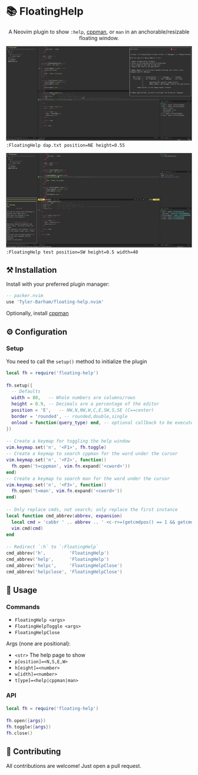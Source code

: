 # 📚 FloatingHelp

<p align="center">A Neovim plugin to show <code>:help</code>, <a href="https://github.com/aitjcize/cppman">cppman</a>, or <code>man</code> in an anchorable/resizable floating window.</p>

![FloatingHelp Screenshot](./media/floating-help-active.png)
`:FloatingHelp dap.txt position=NE height=0.55`

![FloatingHelp Screenshot](./media/floating-help-inactive.png)
`:FloatingHelp test position=SW height=0.5 width=40`

## ⚒️ Installation

Install with your preferred plugin manager:

```lua
-- packer.nvim
use 'Tyler-Barham/floating-help.nvim'
```

Optionally, install [cppman](https://github.com/aitjcize/cppman)

## ⚙️ Configuration

### Setup

You need to call the `setup()` method to initialize the plugin

```lua
local fh = require('floating-help')

fh.setup({
  -- Defaults
  width = 80,   -- Whole numbers are columns/rows
  height = 0.9, -- Decimals are a percentage of the editor
  position = 'E',   -- NW,N,NW,W,C,E,SW,S,SE (C==center)
  border = 'rounded', -- rounded,double,single
  onload = function(query_type) end, -- optional callback to be executed after help contents has been loaded
})

-- Create a keymap for toggling the help window
vim.keymap.set('n', '<F1>', fh.toggle)
-- Create a keymap to search cppman for the word under the cursor
vim.keymap.set('n', '<F2>', function()
  fh.open('t=cppman', vim.fn.expand('<cword>'))
end)
-- Create a keymap to search man for the word under the cursor
vim.keymap.set('n', '<F3>', function()
  fh.open('t=man', vim.fn.expand('<cword>'))
end)

-- Only replace cmds, not search; only replace the first instance
local function cmd_abbrev(abbrev, expansion)
  local cmd = 'cabbr ' .. abbrev .. ' <c-r>=(getcmdpos() == 1 && getcmdtype() == ":" ? "' .. expansion .. '" : "' .. abbrev .. '")<CR>'
  vim.cmd(cmd)
end

-- Redirect `:h` to `:FloatingHelp`
cmd_abbrev('h',         'FloatingHelp')
cmd_abbrev('help',      'FloatingHelp')
cmd_abbrev('helpc',     'FloatingHelpClose')
cmd_abbrev('helpclose', 'FloatingHelpClose')
```

## 🚀 Usage

### Commands

- `FloatingHelp <args>`
- `FloatingHelpToggle <args>`
- `FloatingHelpClose`

Args (none are positional):

- `<str>` The help page to show
- `p[osition]=<N,S,E,W>`
- `h[eight]=<number>`
- `w[idth]=<number>`
- `t[ype]=<help|cppman|man>`

### API

```lua
local fh = require('floating-help')

fh.open({args})
fh.toggle({args})
fh.close()
```

## 🤝 Contributing

All contributions are welcome! Just open a pull request.
